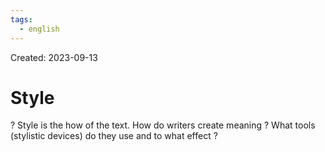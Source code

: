 ```yaml
---
tags:
  - english
---
```

Created: 2023-09-13

# Style
?
Style is the how of the text. How do writers create meaning ? What tools (stylistic devices) do they use and to what effect ?
<!--SR:!2024-04-24,137,250-->